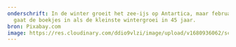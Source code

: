 ```yaml
---
onderschrift: In de winter groeit het zee-ijs op Antartica, maar februari 2023
  gaat de boekjes in als de kleinste wintergroei in 45 jaar.
bron: Pixabay.com
image: https://res.cloudinary.com/ddio9vlzi/image/upload/v1680936062/sciencegeek/posts/copernicus-klimaat-ijberg.jpg
---
```

